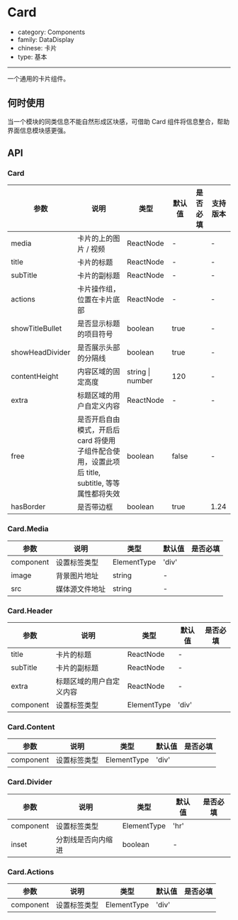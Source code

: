# Card

-   category: Components
-   family: DataDisplay
-   chinese: 卡片
-   type: 基本

---

一个通用的卡片组件。

## 何时使用

当一个模块的同类信息不能自然形成区块感，可借助 Card 组件将信息整合，帮助界面信息模块感更强。

## API

### Card

| 参数            | 说明                                                                                             | 类型             | 默认值 | 是否必填 | 支持版本 |
| --------------- | ------------------------------------------------------------------------------------------------ | ---------------- | ------ | -------- | -------- |
| media           | 卡片的上的图片 / 视频                                                                            | ReactNode        | -      |          | -        |
| title           | 卡片的标题                                                                                       | ReactNode        | -      |          | -        |
| subTitle        | 卡片的副标题                                                                                     | ReactNode        | -      |          | -        |
| actions         | 卡片操作组，位置在卡片底部                                                                       | ReactNode        | -      |          | -        |
| showTitleBullet | 是否显示标题的项目符号                                                                           | boolean          | true   |          | -        |
| showHeadDivider | 是否展示头部的分隔线                                                                             | boolean          | true   |          | -        |
| contentHeight   | 内容区域的固定高度                                                                               | string \| number | 120    |          | -        |
| extra           | 标题区域的用户自定义内容                                                                         | ReactNode        | -      |          | -        |
| free            | 是否开启自由模式，开启后 card 将使用子组件配合使用，设置此项后 title, subtitle, 等等属性都将失效 | boolean          | false  |          | -        |
| hasBorder       | 是否带边框                                                                                       | boolean          | true   |          | 1.24     |

### Card.Media

| 参数      | 说明           | 类型        | 默认值 | 是否必填 |
| --------- | -------------- | ----------- | ------ | -------- |
| component | 设置标签类型   | ElementType | 'div'  |          |
| image     | 背景图片地址   | string      | -      |          |
| src       | 媒体源文件地址 | string      | -      |          |

### Card.Header

| 参数      | 说明                     | 类型        | 默认值 | 是否必填 |
| --------- | ------------------------ | ----------- | ------ | -------- |
| title     | 卡片的标题               | ReactNode   | -      |          |
| subTitle  | 卡片的副标题             | ReactNode   | -      |          |
| extra     | 标题区域的用户自定义内容 | ReactNode   | -      |          |
| component | 设置标签类型             | ElementType | 'div'  |          |

### Card.Content

| 参数      | 说明         | 类型        | 默认值 | 是否必填 |
| --------- | ------------ | ----------- | ------ | -------- |
| component | 设置标签类型 | ElementType | 'div'  |          |

### Card.Divider

| 参数      | 说明               | 类型        | 默认值 | 是否必填 |
| --------- | ------------------ | ----------- | ------ | -------- |
| component | 设置标签类型       | ElementType | 'hr'   |          |
| inset     | 分割线是否向内缩进 | boolean     | -      |          |

### Card.Actions

| 参数      | 说明         | 类型        | 默认值 | 是否必填 |
| --------- | ------------ | ----------- | ------ | -------- |
| component | 设置标签类型 | ElementType | 'div'  |          |
